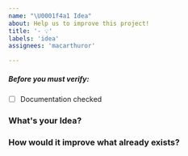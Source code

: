 ```yaml
---
name: "\U0001f4a1 Idea"
about: Help us to improve this project!
title: '- 💡'
labels: 'idea'
assignees: 'macarthuror'

---
```

##### Before you must verify:
- [ ] Documentation checked

### What's your Idea?

### How would it improve what already exists?